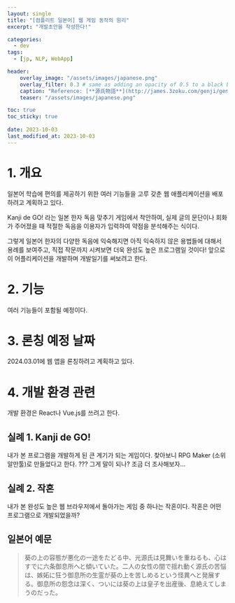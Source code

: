 ```yaml
---
layout: single
title: "[컴플리트 일본어] 웹 게임 동작의 원리"
excerpt: "개발초안을 작성한다!"

categories:
  - dev
tags:
  - [jp, NLP, WebApp]

header:
    overlay_image: "/assets/images/japanese.png"
    overlay_filter: 0.3 # same as adding an opacity of 0.5 to a black background
    caption: "Reference: [**源氏物語**](http://james.3zoku.com/genji/genji01.html)"
    teaser: "/assets/images/japanese.png"

toc: true
toc_sticky: true
 
date: 2023-10-03
last_modified_at: 2023-10-03
---
```


# 1. 개요
일본어 학습에 편의를 제공하기 위한 여러 기능들을 고루 갖춘 웹 애플리케이션을 배포하려고 계획하고 있다.

Kanji de GO! 라는 일본 한자 독음 맞추기 게임에서 착안하여, 실제 글의 문단이나 회화가 주어졌을 때 적절한 독음을 이용자가 입력하여 약점을 분석해주는 식이다.

그렇게 일본어 한자의 다양한 독음에 익숙해지면 아직 익숙하지 않은 용법들에 대해서 용례를 보여주고, 직접 작문까지 시켜보면 더욱 완성도 높은 프로그램일 것이다! 앞으로 이 어플리케이션을 개발하며 개발일기를 써보려고 한다.
# 2. 기능

여러 기능들이 포함될 예정이다.
# 3. 론칭 예정 날짜

2024.03.01에 웹 앱을 론칭하려고 계획하고 있다.

# 4. 개발 환경 관련

개발 환경은 React나 Vue.js를 쓰려고 한다.

## 실례 1. Kanji de GO!
내가 본 프로그램을 개발하게 된 큰 계기가 되는 게임이다.
찾아보니 RPG Maker (소위 알만툴)로 만들었다고 한다.
??? 그게 말이 되나?
조금 더 조사해보자...
## 실례 2. 작혼
내가 본 완성도 높은 웹 브라우저에서 돌아가는 게임 중 하나는 작혼이다.
작혼은 어떤 프로그램으로 개발되었을까?

## 일본어 예문
> 葵の上の容態が悪化の一途をたどる中、光源氏は見舞いを重ねるも、心はすでに六条御息所へと傾いていた。二人の女性の間で揺れ動く源氏の苦悩は、嫉妬に狂う御息所の生霊が葵の上を苦しめるという怪異へと発展する。御息所の怨念は深く、ついには葵の上は皇子を出産後、息絶えてしまうのだった。